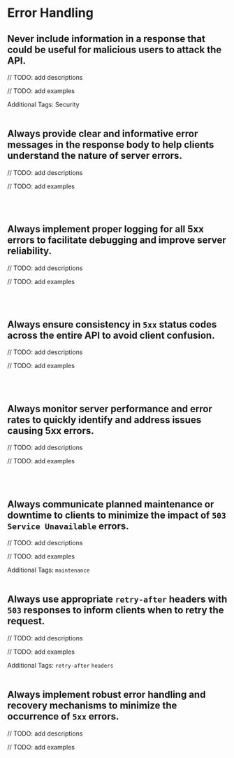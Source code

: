 # Error Handling


## Never include information in a response that could be useful for malicious users to attack the API.

// TODO: add descriptions

// TODO: add examples

Additional Tags: Security
<br><br>


## Always provide clear and informative error messages in the response body to help clients understand the nature of server errors.

// TODO: add descriptions

// TODO: add examples

<br><br>


## Always implement proper logging for all 5xx errors to facilitate debugging and improve server reliability.

// TODO: add descriptions

// TODO: add examples

<br><br>


## Always ensure consistency in `5xx` status codes across the entire API to avoid client confusion.

// TODO: add descriptions

// TODO: add examples

<br><br>


## Always monitor server performance and error rates to quickly identify and address issues causing 5xx errors.

// TODO: add descriptions

// TODO: add examples

<br><br>


## Always communicate planned maintenance or downtime to clients to minimize the impact of `503 Service Unavailable` errors.

// TODO: add descriptions

// TODO: add examples

Additional Tags: `maintenance`
<br><br>


## Always use appropriate `retry-after` headers with `503` responses to inform clients when to retry the request.

// TODO: add descriptions

// TODO: add examples

Additional Tags: `retry-after` `headers`
<br><br>


## Always implement robust error handling and recovery mechanisms to minimize the occurrence of `5xx` errors.

// TODO: add descriptions

// TODO: add examples

<br><br>